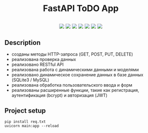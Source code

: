 <h1 align="center">FastAPI ToDO App</h1>

<h2 align="center">
<p align="center">

<img src="https://badges.frapsoft.com/os/v1/open-source.svg?v=103" >
  
<img src="https://img.shields.io/badge/FastAPI-0.95-green">

<img src="https://img.shields.io/badge/SQLAlchemy-2.0.7-green" >

<img src="https://img.shields.io/badge/PyMySQL-1.0.2-green">

<img src="https://img.shields.io/badge/bcrypt-3.2-green">

<img src="https://img.shields.io/badge/JWT--green">

<img src="https://img.shields.io/badge/Jinja2-3.1.2-green">

</p>
</h2>

## Description

- созданы методы HTTP-запроса (GET, POST, PUT, DELETE)
- реализована проверка данных
- реализовано RESTful API
- реализована работа с динамическими данными и моделями
- реализовано динамическое сохранение данных в базе данных (SQLite3 / MySQL)
- реализована обработка пользовательского ввода и форм
- реализованы расширенные функции, такие как регистрация, аутентификация (bcrypt) и авторизация (JWT)

## Project setup

```
pip install req.txt
uvicorn main:app --reload
```
